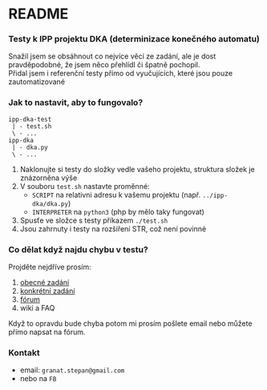 # README #

### Testy k IPP projektu DKA (determinizace konečného automatu) ###

Snažil jsem se obsáhnout co nejvíce věcí ze zadání, ale je dost pravděpodobné, že jsem něco přehlídl či špatně pochopil.  
Přidal jsem i referenční testy přímo od vyučujících, které jsou pouze zautomatizované

### Jak to nastavit, aby to fungovalo? ###

```
ipp-dka-test
 | - test.sh
 \ - ...
ipp-dka
 | - dka.py
 \ - ...
```

1. Naklonujte si testy do složky vedle vašeho projektu, struktura složek je znázorněna výše
2. V souboru `test.sh` nastavte proměnné:
    * `SCRIPT` na relativni adresu k vašemu projektu (např. `../ipp-dka/dka.py`)
    * `INTERPRETER` na `python3` (php by mělo taky fungovat)
3. Spusťe ve složce s testy příkazem `./test.sh`
4. Jsou zahrnuty i testy na rozšíření STR, což není povinné

### Co dělat když najdu chybu v testu? ###
Projděte nejdříve prosím:

1. [obecné zadání](https://wis.fit.vutbr.cz/FIT/st/course-files-st.php/course/IPP-IT/projects/2014-2015/Zadani/proj2015.pdf?cid=9999)
2. [konkrétní zadání](https://wis.fit.vutbr.cz/FIT/st/course-files-st.php/course/IPP-IT/projects/2014-2015/Zadani/dka.pdf?cid=9999)
3. [fórum](https://wis.fit.vutbr.cz/FIT/st/phorum-msg-show.php?pid=1039&last_id=38954&xmode=all)
4. wiki a FAQ

Když to opravdu bude chyba potom mi prosím pošlete email nebo můžete přímo napsat na fórum.

### Kontakt ###

* email: `granat.stepan@gmail.com`
* nebo na `FB`